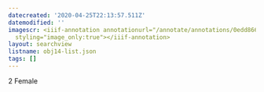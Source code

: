 ```yaml
---
datecreated: '2020-04-25T22:13:57.511Z'
datemodified: ''
imagescr: <iiif-annotation annotationurl="/annotate/annotations/0edd8664-8742-11ea-9183-5254008afee6.json"
  styling="image_only:true"></iiif-annotation>
layout: searchview
listname: obj14-list.json
tags: []
---
```

2 Female